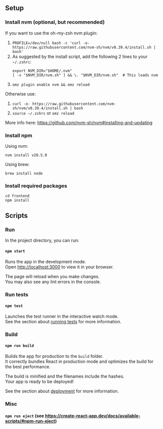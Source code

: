 ## Setup

### Install nvm (optional, but recommended)

If you want to use the oh-my-zsh nvm plugin:
1. `PROFILE=/dev/null bash -c 'curl -o- https://raw.githubusercontent.com/nvm-sh/nvm/v0.39.4/install.sh | bash'`
1. As suggested by the install script, add the following 2 lines to your `~/.zshrc`:
    ```
    export NVM_DIR="$HOME/.nvm"
    [ -s "$NVM_DIR/nvm.sh" ] && \. "$NVM_DIR/nvm.sh"  # This loads nvm
    ```
1. `omz plugin enable nvm && omz reload`

Otherwise use:
1. `curl -o- https://raw.githubusercontent.com/nvm-sh/nvm/v0.39.4/install.sh | bash`
1. `source ~/.zshrc` or `omz reload`

More info here: https://github.com/nvm-sh/nvm#installing-and-updating

### Install npm

Using nvm:

`nvm install v20.5.0`

Using brew:

`brew install node`

### Install required packages

```
cd frontend
npm install
```

## Scripts

### Run

In the project directory, you can run:

#### `npm start`

Runs the app in the development mode.\
Open [http://localhost:3000](http://localhost:3000) to view it in your browser.

The page will reload when you make changes.\
You may also see any lint errors in the console.

### Run tests

#### `npm test`

Launches the test runner in the interactive watch mode.\
See the section about [running tests](https://facebook.github.io/create-react-app/docs/running-tests) for more information.

### Build

#### `npm run build`

Builds the app for production to the `build` folder.\
It correctly bundles React in production mode and optimizes the build for the best performance.

The build is minified and the filenames include the hashes.\
Your app is ready to be deployed!

See the section about [deployment](https://facebook.github.io/create-react-app/docs/deployment) for more information.

### Misc

#### `npm run eject` (see https://create-react-app.dev/docs/available-scripts/#npm-run-eject)
